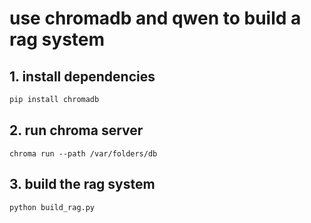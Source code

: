 # use chromadb and qwen to build a rag system

## 1. install dependencies

```bash
pip install chromadb
```

## 2. run chroma server
```
chroma run --path /var/folders/db
```

## 3. build the rag system

```bash
python build_rag.py
```

